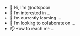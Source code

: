 - 👋 Hi, I’m @hotspoon
- 👀 I’m interested in ...
- 🌱 I’m currently learning ...
- 💞️ I’m looking to collaborate on ...
- 📫 How to reach me ...

<!---
hotspoon/hotspoon is a ✨ special ✨ repository because its `README.md` (this file) appears on your GitHub profile.
You can click the Preview link to take a look at your changes.
--->
